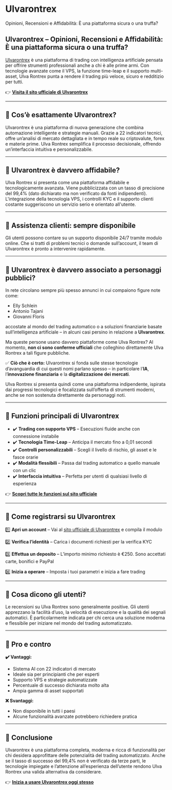 # Ulvarontrex
Opinioni, Recensioni e Affidabilità: È una piattaforma sicura o una truffa?

## Ulvarontrex – Opinioni, Recensioni e Affidabilità: È una piattaforma sicura o una truffa?

[Ulvarontrex](https://ulvarontrex.it) è una piattaforma di trading con intelligenza artificiale pensata per offrire strumenti professionali anche a chi è alle prime armi. Con tecnologie avanzate come il VPS, la funzione time-leap e il supporto multi-asset, Ulva Rontrex punta a rendere il trading più veloce, sicuro e redditizio per tutti.

👉 **[Visita il sito ufficiale di Ulvarontrex](https://ulvarontrex.it)**

---

## 📌 Cos’è esattamente Ulvarontrex?

Ulvarontrex è una piattaforma di nuova generazione che combina automazione intelligente e strategie manuali. Grazie a 22 indicatori tecnici, offre un’analisi di mercato dettagliata e in tempo reale su criptovalute, forex e materie prime. Ulva Rontrex semplifica il processo decisionale, offrendo un’interfaccia intuitiva e personalizzabile.

---

## 📌 Ulvarontrex è davvero affidabile?

Ulva Rontrex si presenta come una piattaforma affidabile e tecnologicamente avanzata. Viene pubblicizzata con un tasso di precisione del 99,4% (dato dichiarato ma non verificato da fonti indipendenti). L'integrazione della tecnologia VPS, i controlli KYC e il supporto clienti costante suggeriscono un servizio serio e orientato all'utente.

---

## 📌 Assistenza clienti: sempre disponibile

Gli utenti possono contare su un supporto disponibile 24/7 tramite modulo online. Che si tratti di problemi tecnici o domande sull’account, il team di Ulvarontrex è pronto a intervenire rapidamente.

---

## 📌 Ulvarontrex è davvero associato a personaggi pubblici?

In rete circolano sempre più spesso annunci in cui compaiono figure note come:

- Elly Schlein
- Antonio Tajani
- Giovanni Floris

accostate al mondo del trading automatico o a soluzioni finanziarie basate sull’intelligenza artificiale – in alcuni casi persino in relazione a **Ulvarontrex**.

Ma queste persone usano davvero piattaforme come Ulva Rontrex? Al momento, **non ci sono conferme ufficiali** che colleghino direttamente Ulva Rontrex a tali figure pubbliche.

✅ **Ciò che è certo:** Ulvarontrex si fonda sulle stesse tecnologie d’avanguardia di cui questi nomi parlano spesso – in particolare l’**IA**, l’**innovazione finanziaria** e la **digitalizzazione dei mercati**.

Ulva Rontrex si presenta quindi come una piattaforma indipendente, ispirata dai progressi tecnologici e focalizzata sull’offerta di strumenti moderni, anche se non sostenuta direttamente da personaggi noti.

---

## 📌 Funzioni principali di Ulvarontrex

- ✔️ **Trading con supporto VPS** – Esecuzioni fluide anche con connessione instabile
- ✔️ **Tecnologia Time-Leap** – Anticipa il mercato fino a 0,01 secondi
- ✔️ **Controlli personalizzabili** – Scegli il livello di rischio, gli asset e le fasce orarie
- ✔️ **Modalità flessibili** – Passa dal trading automatico a quello manuale con un clic
- ✔️ **Interfaccia intuitiva** – Perfetta per utenti di qualsiasi livello di esperienza

👉 **[Scopri tutte le funzioni sul sito ufficiale](https://ulvarontrex.it)**

---

## 📌 Come registrarsi su Ulvarontrex

1️⃣ **Apri un account** – Vai al [sito ufficiale di Ulvarontrex](https://ulvarontrex.it) e compila il modulo

2️⃣ **Verifica l’identità** – Carica i documenti richiesti per la verifica KYC

3️⃣ **Effettua un deposito** – L’importo minimo richiesto è €250. Sono accettati carte, bonifici e PayPal

4️⃣ **Inizia a operare** – Imposta i tuoi parametri e inizia a fare trading

---

## 📌 Cosa dicono gli utenti?

Le recensioni su Ulva Rontrex sono generalmente positive. Gli utenti apprezzano la facilità d’uso, la velocità di esecuzione e la qualità dei segnali automatici. È particolarmente indicata per chi cerca una soluzione moderna e flessibile per iniziare nel mondo del trading automatizzato.

---

## 📌 Pro e contro

**✔️ Vantaggi:**
- Sistema AI con 22 indicatori di mercato
- Ideale sia per principianti che per esperti
- Supporto VPS e strategie automatizzate
- Percentuale di successo dichiarata molto alta
- Ampia gamma di asset supportati

**❌ Svantaggi:**
- Non disponibile in tutti i paesi
- Alcune funzionalità avanzate potrebbero richiedere pratica

---

## 📌 Conclusione

Ulvarontrex è una piattaforma completa, moderna e ricca di funzionalità per chi desidera approfittare delle potenzialità del trading automatizzato. Anche se il tasso di successo del 99,4% non è verificato da terze parti, le tecnologie impiegate e l’attenzione all’esperienza dell’utente rendono Ulva Rontrex una valida alternativa da considerare.

👉 **[Inizia a usare Ulvarontrex oggi stesso](https://ulvarontrex.it)**

